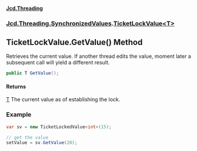 #### [Jcd.Threading](index.md 'index')
### [Jcd.Threading.SynchronizedValues](Jcd.Threading.SynchronizedValues.md 'Jcd.Threading.SynchronizedValues').[TicketLockValue&lt;T&gt;](TicketLockValue_T_.md 'Jcd.Threading.SynchronizedValues.TicketLockValue<T>')

## TicketLockValue<T>.GetValue() Method

Retrieves the current value. If another thread edits the value, moment later a subsequent
call will yield a different result.

```csharp
public T GetValue();
```

#### Returns
[T](TicketLockValue_T_.md#Jcd.Threading.SynchronizedValues.TicketLockValue_T_.T 'Jcd.Threading.SynchronizedValues.TicketLockValue<T>.T')
The current value as of establishing the lock.

### Example

```csharp
var sv = new TicketLockedValue<int>(15);

// get the value
setValue = sv.GetValue(20);
```
